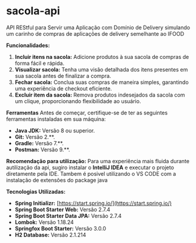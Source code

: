 # sacola-api
API REStful para Servir uma Aplicação com Domínio de Delivery
simulando um carinho de compras de aplicações de delivery semelhante ao IFOOD

**Funcionalidades:**
1. **Incluir itens na sacola:** Adicione produtos à sua sacola de compras de forma fácil e rápida.
2. **Visualizar sacola:** Tenha uma visão detalhada dos itens presentes em sua sacola antes de finalizar a compra.
3. **Fechar sacola:** Conclua suas compras de maneira simples, garantindo uma experiência de checkout eficiente.
4. **Excluir item da sacola:** Remova produtos indesejados da sacola com um clique, proporcionando flexibilidade ao usuário.

**Ferramentas**
Antes de começar, certifique-se de ter as seguintes ferramentas instaladas em sua máquina:

- **Java JDK:** Versão 8 ou superior.
- **Git:** Versão 2.**.
- **Gradle:** Versão 7.**.
- **Postman:** Versão 9.**.

**Recomendação para utilização:**
Para uma experiência mais fluida durante autilização da api, sugiro instalar o **IntelliJ IDEA**
e executar o projeto diretamente pela IDE. Tambem é posivel utilizando o VS CODE com a 
instalação de extensões do package java

**Tecnologias Utilizadas:**
- **Spring Initializr:** [https://start.spring.io/](https://start.spring.io/)
- **Spring Boot Starter Web:** Versão 2.7.4
- **Spring Boot Starter Data JPA:** Versão 2.7.4
- **Lombok:** Versão 1.18.24
- **Springfox Boot Starter:** Versão 3.0.0
- **H2 Database:** Versão 2.1.214


